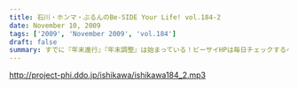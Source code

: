 ```yaml
---
title: 石川・ホンマ・ぶるんのBe-SIDE Your Life! vol.184-2
date: November 10, 2009
tags: ['2009', 'November 2009', 'vol.184']
draft: false
summary: すでに『年末進行』『年末調整』は始まっている！ビーサイHPは毎日チェックするべき！イベント情報が・・・あるの？ないの？ドッチ！NAMAE
---
```


http://project-phi.ddo.jp/ishikawa/ishikawa184_2.mp3